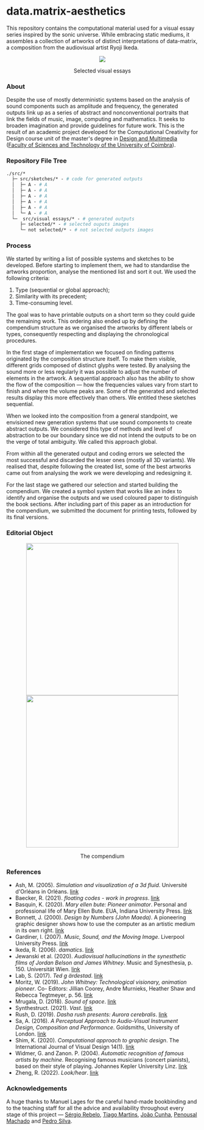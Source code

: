 # data.matrix-aesthetics
This repository contains the computational material used for a visual essay series inspired by the sonic universe. While embracing static mediums, it assembles a collection of artworks of distinct interpretations of data-matrix, a composition from the audiovisual artist Ryoji Ikeda.
 
<p align="center" margin-top="20px"> 
  <img src="/visual%20essays/gif.gif">
</p>
<p align="center"> Selected visual essays </p>

### About

Despite the use of mostly deterministic systems based on the analysis of sound components such as amplitude and frequency, the generated outputs link up as a series of abstract and nonconventional portraits that link the fields of music, image, computing and mathematics. It seeks to broaden imagination and provide guidelines for future work. This is the result of an academic project developed for the Computational Creativity for Design course unit of the master's degree in [Design and Multimedia](https://dm.dei.uc.pt) ([Faculty of Sciences and Technology of the University of Coimbra](https://www.uc.pt/)). 

### Repository File Tree
```graphql
./src/* 
  ├─ src/sketches/* - # code for generated outputs
  │  ├─ A - # A
  │  ├─ A - # A
  │  ├─ A - # A
  │  ├─ A - # A
  │  ├─ A - # A
  │  └─ A - # A
  └─  src/visual essays/* - # generated outputs
     ├─ selected/* - # selected ouputs images
     └─ not selected/* - # not selected outputs images
```

### Process
We started by writing a list of possible systems and sketches to be developed. Before starting to implement them, we had to standardise the artworks proportion, analyse the mentioned list and sort it out. We used the following criteria:
1. Type (sequential or global approach); 
2. Similarity with its precedent; 
3. Time-consuming level. 

The goal was to have printable outputs on a short term so they could guide the remaining work. This ordering also ended up by defining the compendium structure as we organised the artworks by different labels or types, consequently respecting and displaying the chronological procedures. 

In the first stage of implementation we focused on finding patterns originated by the composition structure itself. To make them visible, different grids composed of distinct glyphs were tested. By analysing the sound more or less regularly it was possible to adjust the number of elements in the artwork. A sequential approach also has the ability to show the flow of the composition — how the frequencies values vary from start to finish and where the volume peaks are. Some of the generated and selected results display this more effectively than others. We entitled these sketches sequential.
		
When we looked into the composition from a general standpoint, we envisioned new generation systems that use sound components to create abstract outputs. We considered this type of methods and level of abstraction to be our boundary since we did not intend the outputs to be on the verge of total ambiguity. We called this approach global.

From within all the generated output and coding errors we selected the most successful and discarded the lesser ones (mostly all 3D variants). We realised that, despite following the created list, some of the best artworks came out from analysing the work we were developing and redesigning it. 

For the last stage we gathered our selection and started building the compendium. We created a symbol system that works like an index to identify and organise the outputs and we used coloured paper to distinguish the book sections. After including part of this paper as an introduction for the compendium, we submitted the document for printing tests, followed by its final versions.

### Editorial Object

<p align="center" margin-top="20px"> 
  <img width=400px src="/visual%20essays/gif.gif">
   <img width=400px src="/visual%20essays/gif.gif">
</p>
<p align="center">The compendium</p>

### References

- Ash, M. (2005). *Simulation and visualization of a 3d fluid*. Université d'Orléans in Orléans. [link](https://www.mikeash.com/thesis/thesis-en.pdf) 
- Baecker, R. (2021). *floating codes - work in progress*. [link](https://vimeo.com/619068326)
- Basquin, K. (2020). *Mary ellen bute: Pioneer animator*. Personal and professional life of Mary Ellen Bute. EUA, Indiana University Press. [link](https://www.jstor.org/stable/j.ctv14npk67)
- Bonnett, J. (2000). *Design by Numbers (John Maeda)*. A pioneering graphic designer
shows how to use the computer as an artistic medium in its own right. [link](https://books.google.pt/books?hl=pt-PT&lr=&id=cptXSf5kS_IC&oi=fnd&pg=PA11&dq=Design+by+Numbers+(John+Maeda)&ots=xbG_oL8VLk&sig=HPrse-ED19iQZgsnHnX3vAB6hpQ&redir_esc=y#v=onepage&q=Design%20by%20Numbers%20(John%20Maeda)&f=false)
- Gardiner, I. (2007). *Music, Sound, and the Moving Image*. Liverpool University Press. [link](https://muse.jhu.edu/journal/465)
- Ikeda, R. (2006). *damatics*. [link](https://www.ryojiikeda.com/project/datamatics/datamatics.)
- Jewanski et al. (2020). *Audiovisual hallucinations in the synesthetic films of Jordan Belson and James Whitney*. Music and Synesthesia, p. 150. Universität Wien. [link](https://minerva-access.unimelb.edu.au/bitstream/handle/11343/258611/Music_and_Synesthesia_BookofAbstracts_2020.pdf?sequence=2&isAllowed=y#page=163)
- Lab, S. (2017). *Ted g ̈ardestad*. [link](https://www.stockholmdesignlab.se/work/tedgardestad)
- Moritz, W. (2019). *John Whitney: Technological visionary, animation pioneer*. Co-
Editors: Jillian Coorey, Andre Murnieks, Heather Shaw and Rebecca Tegtmeyer,
p. 56. [link](https://www.awn.com/mag/issue2.5/2.5pages/2.5moritzwhitney.html)
- Mrugala, D. (2018). *Sound of space*. [link](https://thedotisblack.com/tagged/space%20exploration)
- Synthestruct. (2021). *Vast*. [link](https://www.synthestruct.com/vast/)
- Rush, D. (2019). *Dasha rush presents: Aurora cerebralis*. [link](https://vimeo.com/357400767)
- Sa, A. (2016). *A Perceptual Approach to Audio-Visual Instrument Design, Composition and Performance*. Goldsmiths, University of London. [link](https://www.researchgate.net/publication/310313683_A_Perceptual_Approach_to_Audio-Visual_Instrument_Design_Composition_and_Performance)
- Shim, K. (2020). *Computational approach to graphic design*. The International Journal
of Visual Design 14(1). [link](https://cgscholar.com/bookstore/works/computational-approach-to-graphic-design)
- Widmer, G. and Zanon. P. (2004). *Automatic recognition of famous artists by machine*. Recognising
famous musicians (concert pianists), based on their style of playing. Johannes Kepler University Linz. [link](https://www.researchgate.net/publication/200806395_Automatic_Recognition_of_Famous_Artists_by_Machine) 
- Zheng, R. (2022). *Look/hear*. [link](https://www.ranzhengdesign.com/look-hear/)

### Acknowledgements
A huge thanks to Manuel Lages for the careful hand-made bookbinding and to the teaching staff for all the advice and availability throughout every stage of this project — [Sérgio Rebelo](https://cdv.dei.uc.pt/authors/sergio-rebelo/), [Tiago Martins](http://cdv.dei.uc.pt/people/tiago-martins/), [João Cunha](https://cdv.dei.uc.pt/authors/joao-cunha/), [Penousal Machado](https://cdv.dei.uc.pt/authors/penousal-machado/) and [Pedro Silva](https://cdv.dei.uc.pt/authors/pedro-silva/).